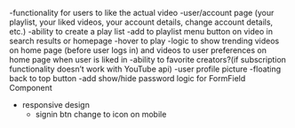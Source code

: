 -functionality for users to like the actual video
-user/account page (your playlist, your liked videos, your account details, change account details, etc.)
-ability to create a play list
-add to playlist menu button on video in search results or homepage
-hover to play
-logic to show trending videos on home page (before user logs in) and videos to user preferences on home page when user is liked in
-ability to favorite creators?(if subscription functionality doesn’t work with YouTube api)
-user profile picture
-floating back to top button
-add show/hide password logic for FormField Component

- responsive design
  - signin btn change to icon on mobile
